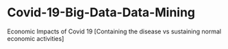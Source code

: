 # Covid-19-Big-Data-Data-Mining
Economic Impacts of Covid 19 
[Containing the disease vs sustaining normal economic activities]
